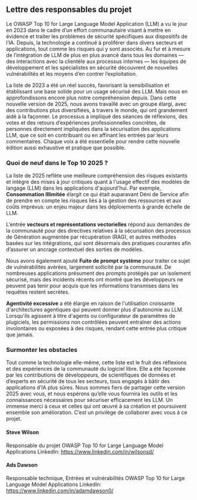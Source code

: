 ## Lettre des responsables du projet

Le OWASP Top 10 for Large Language Model Application (LLM) a vu le jour en 2023 dans le cadre d’un effort communautaire visant à mettre en évidence et traiter les problèmes de sécurité spécifiques aux dispositifs de l’IA. Depuis, la technologie a continué à proliférer dans divers secteurs et applications, tout comme les risques qui y sont associés. Au fur et à mesure de l’intégration de LLM de plus en plus avancé dans tous les domaines — des interactions avec la clientèle aux processus internes — les équipes de développement et les spécialistes en sécurité découvrent de nouvelles vulnérabilités et les moyens d’en contrer l’exploitation.

La liste de 2023 a été un réel succès, favorisant la sensibilisation et établissant une base solide pour un usage sécurisé des LLM. Mais nous en approfondissons encore plus notre compréhension depuis. Dans cette nouvelle version de 2025, nous avons travaillé avec un groupe élargi, avec des contributions plus diversifiées, à travers le monde, qui ont grandement aidé à la façonner. Le processus a impliqué des séances de réflexions, des votes et des retours d’expériences professionnelles concrètes, de personnes directement impliquées dans la sécurisation des applications LLM, que ce soit en contribuant ou en affinant les entrées par leurs commentaires. Chaque voix a été essentielle pour rendre cette nouvelle édition aussi exhaustive et pratique que possible.


### Quoi de neuf dans le Top 10 2025 ?

La liste de 2025 reflète une meilleure compréhension des risques existants et intègre des mises à jour critiques quant à l'usage effectif des modèles de langage (LLM) dans les applications d'aujourd'hui. Par exemple, **Consommation Illimitée** élargit ce qui était auparavant Déni de Service afin de prendre en compte les risques liés à la gestion des ressources et aux coûts imprévus: un enjeu majeur dans les déploiements à grande échelle de LLM.

L’entrée **vecteurs et représentations vectorielles** répond aux demandes de la communauté pour des directives relatives à la sécurisation des processus de Génération augmentée par récupération (RAG), et autres méthodes basées sur les intégrations, qui sont désormais des pratiques courantes afin d’assurer un ancrage contextuel des sorties de modèles.

Nous avons également ajouté **Fuite de prompt système** pour traiter ce sujet de vulnérabilités avérées, largement sollicité par la communauté. De nombreuses applications présument des prompts protégés par un isolement sécurisé, mais des incidents récents ont montré que les développeurs ne peuvent pas tenir pour acquis que les informations transmises dans les requêtes restent secrètes.

**Agentivité excessive** a été élargie en raison de l'utilisation croissante d'architectures agentiques qui peuvent donner plus d'autonomie au LLM. Lorsqu'ils agissent à titre d'agents ou configurateur de paramètres de plugiciels, les permissions non contrôlées peuvent entraîner des actions involontaires ou exposées à des risques, rendant cette entrée plus critique que jamais.

### Surmonter les obstacles 
 
Tout comme la technologie elle-même, cette liste est le fruit des réflexions et des expériences de la communauté du logiciel libre. Elle a été façonnée par les contributions de développeurs, de scientifiques de données et d’experts en sécurité de tous les secteurs, tous engagés à bâtir des applications d’IA plus sûres. Nous sommes fiers de partager cette version 2025 avec vous, et nous espérons qu’elle vous fournira les outils et les connaissances nécessaires pour sécuriser efficacement les LLM.
Un immense merci à ceux et celles qui ont œuvré à sa création et poursuivent ensemble son amélioration. C’est un privilège de collaborer avec vous à ce projet.


#### Steve Wilson
Responsable du projet
OWASP Top 10 for Large Language Model Applications
LinkedIn: https://www.linkedin.com/in/wilsonsd/

#### Ads Dawson
Responsable technique, Entrées et vulnérabilités
OWASP Top 10 for Large Language Model Applications
LinkedIn: https://www.linkedin.com/in/adamdawson0/
